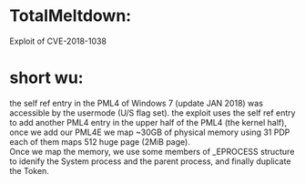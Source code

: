 # TotalMeltdown:
Exploit of CVE-2018-1038

# short wu:
the self ref entry in the PML4 of Windows 7 (update JAN 2018) was accessible by the usermode (U/S flag set). the exploit uses the self ref entry to add another PML4 entry in the upper half of the PML4 (the kernel half), once we add our PML4E we map ~30GB of physical memory using 31 PDP each of them maps 512 huge page (2MiB page).  
Once we map the memory, we use some members of _EPROCESS structure to idenify the System process and the parent process, and finally duplicate the Token.
